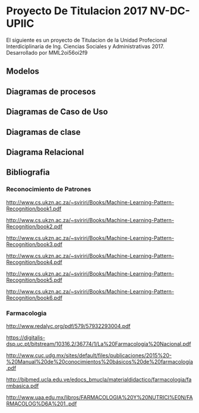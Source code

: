 # Proyecto De Titulacion 2017 NV-DC-UPIIC

El siguiente es un proyecto de Titulacion de la Unidad Profecional Interdiciplinaria de Ing. Ciencias Sociales y Administrativas 2017.
Desarrollado por MML2oi56oi2f9

## Modelos

## Diagramas de procesos

## Diagramas de Caso de Uso

## Diagramas de clase

## Diagrama Relacional

## Bibliografia

### Reconocimiento de Patrones

http://www.cs.ukzn.ac.za/~sviriri/Books/Machine-Learning-Pattern-Recognition/book1.pdf

http://www.cs.ukzn.ac.za/~sviriri/Books/Machine-Learning-Pattern-Recognition/book2.pdf

http://www.cs.ukzn.ac.za/~sviriri/Books/Machine-Learning-Pattern-Recognition/book3.pdf

http://www.cs.ukzn.ac.za/~sviriri/Books/Machine-Learning-Pattern-Recognition/book4.pdf

http://www.cs.ukzn.ac.za/~sviriri/Books/Machine-Learning-Pattern-Recognition/book5.pdf

http://www.cs.ukzn.ac.za/~sviriri/Books/Machine-Learning-Pattern-Recognition/book6.pdf

### Farmacologia

http://www.redalyc.org/pdf/579/57932293004.pdf

https://digitalis-dsp.uc.pt/bitstream/10316.2/36774/1/La%20Farmacología%20Nacional.pdf

http://www.cuc.udg.mx/sites/default/files/publicaciones/2015%20-%20Manual%20de%20conocimientos%20básicos%20de%20farmacología.pdf

http://bibmed.ucla.edu.ve/edocs_bmucla/materialdidactico/farmacologia/farmbasica.pdf

http://www.uaa.edu.mx/libros/FARMACOLOGIA%20Y%20NUTRICI%E0N/FARMACOLOG%D6A%201..pdf
